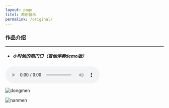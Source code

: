 ```yaml
---
layout: page
titel: 原创音乐
permalink: /original/  
---
```

### 作品介绍
---
* ##### 小时候的南门口（吉他伴奏demo版）  
<audio src="/assets/audio/nanmen.mp3" controls="controls">
</audio>  

![dongmen](/assets/images/original/dongmen.jpg"归州东门")   

![nanmen](/assets/images/original/nanmen.jpg"归州南门")